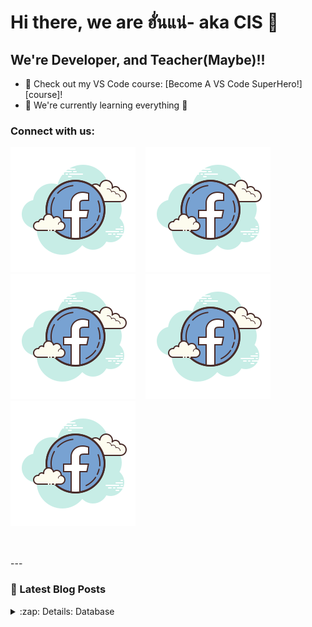 # Hi there, we are ฮั่นแน่- aka CIS 👋 

## We're Developer, and Teacher(Maybe)!!

- 🔭 Check out my VS Code course: [Become A VS Code SuperHero!][course]!
- 🌱 We're currently learning everything 🤣


### Connect with us:

[![website](./img/facebook.svg)](https://www.facebook.com/nattapon.wongpoomee)
&nbsp;&nbsp;
[![website](./img/facebook.svg)](https://www.facebook.com/profile.php?id=100007749335246)
&nbsp;&nbsp;
[![website](./img/facebook.svg)](https://www.facebook.com/CPT.C4P741N)
&nbsp;&nbsp;
[![website](./img/facebook.svg)](https://www.facebook.com/nanping.nakharin)
&nbsp;&nbsp;
[![website](./img/facebook.svg)](https://www.facebook.com/profile.php?id=100009337702555)

<br />
<br />
---

### 📕 Latest Blog Posts

<details>
  <summary>:zap: Details: Database</summary>
  
<!--START_SECTION:activity-->
1. user -->id(int(11)), username(varchar(255)), password(varchar(255)), email(varchar(255)), question(varchar(255)), answer(varchar(255)), bio(varchar(255))
2. post -->id_post(int(11)), id_post(int(11)), title(varchar(255)), content(longtext)
  ⚠⚠ id_post => set as foreign key ref from user:id
<!--END_SECTION:activity-->

</details>
